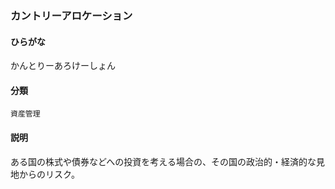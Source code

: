 <div style="display:none;">

## [あ行](securities-terms?id=あ行)
## [か行](securities-terms?id=か行)

</div>

### カントリーアロケーション

#### ひらがな

かんとりーあろけーしょん

#### 分類

`資産管理`

#### 説明

ある国の株式や債券などへの投資を考える場合の、その国の政治的・経済的な見地からのリスク。

<div style="display:none;">

## [さ行](securities-terms?id=さ行)
## [た行](securities-terms?id=た行)
## [な行](securities-terms?id=な行)
## [は行](securities-terms?id=は行)
## [ま行](securities-terms?id=ま行)
## [や行](securities-terms?id=や行)
## [ら行](securities-terms?id=ら行)
## [わ行](securities-terms?id=わ行)
## [英数字・記号](securities-terms?id=英数字・記号)

</div>


